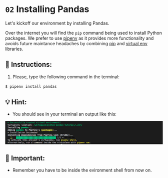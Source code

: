 # `02` Installing Pandas

Let's kickoff our environment by installing Pandas.

Over the internet you will find the `pip` command being used to install Python packages. We prefer to use [pipenv](https://pipenv.pypa.io/en/latest/) as it provides more functionality and avoids future maintance headaches by combining [pip](https://pip.pypa.io/en/stable/) and [virtual env](https://virtualenv.pypa.io/en/latest/) libraries.

## 📝 Instructions:

1. Please, type the following command in the terminal:

```bash
$ pipenv install pandas
```
## 💡 Hint:

+ You should see in your terminal an output like this:

![Pipenv isntall pandas](../../assets/pipenv-pandas.png)

## 🔎 Important:

+ Remember you have to be inside the evironment shell from now on.
